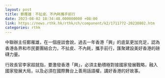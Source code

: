 ```yaml
---
layout: post
title: 鄭雁雄︰不扯皮、不內耗攜手前行
date: 2023-08-02 18:34:48.000000000 +08:00
link: https://news.rthk.hk/rthk/ch/component/k2/1711772-20230802.htm
categories: rthk
---
```


中聯辦主任鄭雁雄，在一個座談會說，過去一年香港「興」的底氣更加充足，認為香港各界和市民要團結合力，不扯皮、不內耗，攜手前行，匯聚建設美好香港的磅礴力量。

行政長官李家超就指，要激發香港「興」，必須主動積極對接國家發展戰略，融入國家發展大局，以及必須在國際舞台上善用話語權，講好香港的好故事。
